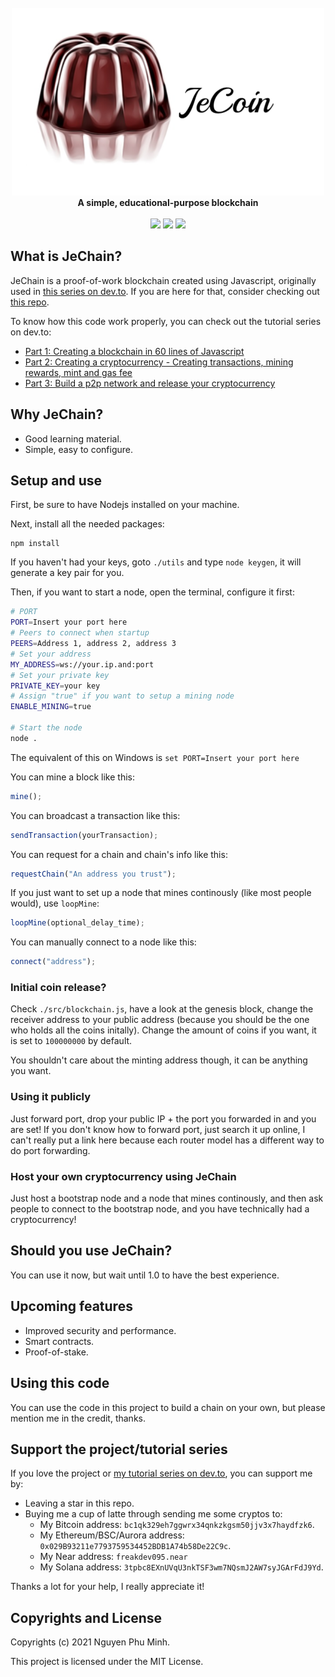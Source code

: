 <div align="center">
	<br/>
	<img src="./assets/extended-logo.png"/>
	<br/>
	<div><b>A simple, educational-purpose blockchain</b></div>
	<br/>
	<a href="https://github.com/nguyenphuminh/JeChain/blob/master/LICENSE.md"><img src="https://img.shields.io/badge/license-MIT-blue.svg"/></a>
	<a href="https://github.com/nguyenphuminh/JeChain/releases"><img src="https://img.shields.io/github/package-json/v/nguyenphuminh/JeChain?label=stable"></a>
	<a href="https://snyk.io/test/github/nguyenphuminh/JeChain"><img src="https://snyk.io/test/github/nguyenphuminh/JeChain/badge.svg"/></a>
</div>

## What is JeChain?
JeChain is a proof-of-work blockchain created using Javascript, originally used in [this series on dev.to](https://dev.to/freakcdev297/series/15322). If you are here for that, consider checking out [this repo](https://github.com/nguyenphuminh/blockchain-tutorial/tree/main/Creating%20a%20blockchain%20in%2060%20lines%20of%20Javascript).

To know how this code work properly, you can check out the tutorial series on dev.to:
* [Part 1: Creating a blockchain in 60 lines of Javascript](https://dev.to/freakcdev297/creating-a-blockchain-in-60-lines-of-javascript-5fka)
* [Part 2: Creating a cryptocurrency - Creating transactions, mining rewards, mint and gas fee ](https://dev.to/freakcdev297/creating-transactions-mining-rewards-mint-and-gas-fee-5hhf)
* [Part 3: Build a p2p network and release your cryptocurrency](https://dev.to/freakcdev297/build-a-p2p-network-and-release-your-cryptocurrency-clf)

## Why JeChain?
* Good learning material.
* Simple, easy to configure.

## Setup and use
First, be sure to have Nodejs installed on your machine.

Next, install all the needed packages:
```
npm install
```

If you haven't had your keys, goto `./utils` and type `node keygen`, it will generate a key pair for you. 

Then, if you want to start a node, open the terminal, configure it first:
```sh
# PORT
PORT=Insert your port here
# Peers to connect when startup
PEERS=Address 1, address 2, address 3
# Set your address
MY_ADDRESS=ws://your.ip.and:port
# Set your private key
PRIVATE_KEY=your key
# Assign "true" if you want to setup a mining node
ENABLE_MINING=true

# Start the node
node .
```

The equivalent of this on Windows is `set PORT=Insert your port here`

You can mine a block like this:
```js
mine();
```

You can broadcast a transaction like this:
```js
sendTransaction(yourTransaction);
```

You can request for a chain and chain's info like this: 
```js
requestChain("An address you trust");
```

If you just want to set up a node that mines continously (like most people would), use `loopMine`:
```js
loopMine(optional_delay_time);
```

You can manually connect to a node like this:
```js
connect("address");
```

### Initial coin release?
Check `./src/blockchain.js`, have a look at the genesis block, change the receiver address to your public address (because you should be the one who holds all the coins initally). Change the amount of coins if you want, it is set to `100000000` by default.

You shouldn't care about the minting address though, it can be anything you want.

### Using it publicly
Just forward port, drop your public IP + the port you forwarded in and you are set! If you don't know how to forward port, just search it up online, I can't really put a link here because each router model has a different way to do port forwarding.

### Host your own cryptocurrency using JeChain
Just host a bootstrap node and a node that mines continously, and then ask people to connect to the bootstrap node, and you have technically had a cryptocurrency!

## Should you use JeChain?
You can use it now, but wait until 1.0 to have the best experience.

## Upcoming features
* Improved security and performance.
* Smart contracts.
* Proof-of-stake.

## Using this code
You can use the code in this project to build a chain on your own, but please mention me in the credit, thanks.

## Support the project/tutorial series
If you love the project or [my tutorial series on dev.to](https://dev.to/freakcdev297/build-a-p2p-network-and-release-your-cryptocurrency-clf), you can support me by:
* Leaving a star in this repo.
* Buying me a cup of latte through sending me some cryptos to:
  * My Bitcoin address: `bc1qk329eh7ggwrx34qnkzkgsm50jjv3x7haydfzk6`.
  * My Ethereum/BSC/Aurora address: `0x029B93211e7793759534452BDB1A74b58De22C9c`.
  * My Near address: `freakdev095.near`
  * My Solana address: `3tpbc8EXnUVqU3nkTSF3wm7NQsmJ2AW7syJGArFdJ9Yd`.

Thanks a lot for your help, I really appreciate it!

## Copyrights and License
Copyrights (c) 2021 Nguyen Phu Minh.

This project is licensed under the MIT License.
